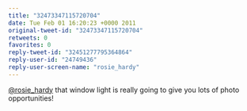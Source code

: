 ```yaml
---
title: "32473347115720704"
date: Tue Feb 01 16:20:23 +0000 2011
original-tweet-id: "32473347115720704"
retweets: 0
favorites: 0
reply-tweet-id: "32451277795364864"
reply-user-id: "24749436"
reply-user-screen-name: "rosie_hardy"
---
```

<a href="https://twitter.com/rosie_hardy">@rosie_hardy</a> that window light is really going to give you lots of photo opportunities!
